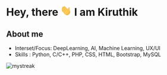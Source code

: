 <h1>Hey, there <img src="https://raw.githubusercontent.com/ABSphreak/ABSphreak/master/gifs/Hi.gif" width="30px"> I am Kiruthik</h1>
<h2> About me </h2>
<ul>
  <li> Interset/Focus: DeepLearning, AI, Machine Learning, UX/UI</li>
  <li>Skills : Python, C/C++, PHP, CSS, HTML, Bootstrap, MySQL</li>
</ul>

<img src="https://github-readme-streak-stats.herokuapp.com/?user=Kiruthik-coder&theme=tokyonight" alt="mystreak"/>

